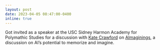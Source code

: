 ```yaml
---
layout: post
date: 2023-04-05 08:47:00-0400
inline: true
---
```


Got invited as a speaker at the USC Sidney Harmon Academy for Polymathic Studies for a discussion with [Kate Crawford](https://www.katecrawford.net/) on [AImaginings](https://polymathic.usc.edu/event/aimaginings), a discussion on AI’s potential to memorize and imagine.
